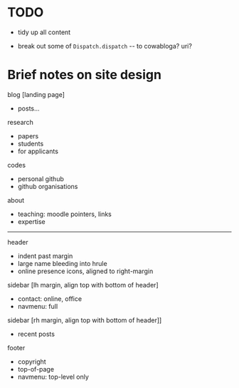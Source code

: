 # TODO

+ tidy up all content

+ break out some of `Dispatch.dispatch` -- to cowabloga? uri?

# Brief notes on site design

blog [landing page]
+ posts...

research
+ papers
+ students
+ for applicants

codes
+ personal github
+ github organisations

about
+ teaching: moodle pointers, links
+ expertise

----

header
+ indent past margin
+ large name bleeding into hrule
+ online presence icons, aligned to right-margin

sidebar [lh margin, align top with bottom of header]
+ contact: online, office
+ navmenu: full

sidebar [rh margin, align top with bottom of header]]
+ recent posts

footer
+ copyright
+ top-of-page
+ navmenu: top-level only
